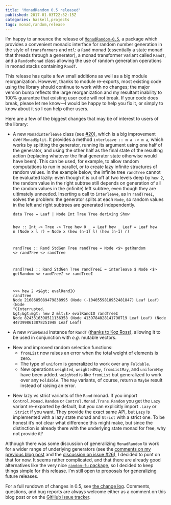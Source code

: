 ```yaml
---
title: 'MonadRandom 0.5 released'
published: 2017-01-03T22:32:15Z
categories: haskell,projects
tags: monad,random,release
---
```


<p>I’m happy to announce the release of <a href="http://hackage.haskell.org/package/MonadRandom"><code>MonadRandom-0.5</code></a>, a package which provides a convenient monadic interface for random number generation in the style of <code>transformers</code> and <code>mtl</code>: a <code>Rand</code> monad (essentially a state monad that threads through a generator), a monad transformer variant called <code>RandT</code>, and a <code>RandomMonad</code> class allowing the use of random generation operations in monad stacks containing <code>RandT</code>.</p>
<p>This release has quite a few small additions as well as a big module reorganization. However, thanks to module re-exports, most existing code using the library should continue to work with no changes; the major version bump reflects the large reorganization and my resultant inability to 100% guarantee that existing user code will not break. If your code does break, please let me know—I would be happy to help you fix it, or simply to know about it so I can help other users.</p>
<p>Here are a few of the biggest changes that may be of interest to users of the library:</p>
<ul>
<li><p>A new <code>MonadInterleave</code> class (see <a href="https://github.com/byorgey/MonadRandom/issues/20">#20</a>), which is a big improvement over <code>MonadSplit</code>. It provides a method <code>interleave :: m a -&gt; m a</code>, which works by splitting the generator, running its argument using one half of the generator, and using the other half as the final state of the resulting action (replacing whatever the final generator state otherwise would have been). This can be used, for example, to allow random computations to run in parallel, or to create lazy infinite structures of random values. In the example below, the infinite tree <code>randTree</code> cannot be evaluated lazily: even though it is cut off at two levels deep by <code>hew 2</code>, the random value in the right subtree still depends on generation of all the random values in the (infinite) left subtree, even though they are ultimately unneeded. Inserting a call to <code>interleave</code>, as in <code>randTreeI</code>, solves the problem: the generator splits at each <code>Node</code>, so random values in the left and right subtrees are generated independently.</p>
<pre class="sourceCode literate haskell"><code>data Tree = Leaf | Node Int Tree Tree deriving Show

hew :: Int -&gt; Tree -&gt; Tree
hew 0 _    = Leaf
hew _ Leaf = Leaf
hew n (Node x l r) = Node x (hew (n-1) l) (hew (n-1) r)

randTree :: Rand StdGen Tree
randTree = Node &lt;$&gt; getRandom &lt;*&gt; randTree &lt;*&gt; randTree

randTreeI :: Rand StdGen Tree
randTreeI = interleave $ Node &lt;$&gt; getRandom &lt;*&gt; randTreeI &lt;*&gt; randTreeI

&gt;&gt;&gt; hew 2 &lt;$&gt; evalRandIO randTree
Node 2168685089479838995 (Node (-1040559818952481847) Leaf Leaf) (Node ^CInterrupted.
&gt;&gt;&gt; hew 2 &lt;$&gt; evalRandIO randTreeI
Node 8243316398511136358 (Node 4139784028141790719 Leaf Leaf) (Node 4473998613878251948 Leaf Leaf)</code></pre></li>
<li><p>A new <code>PrimMonad</code> instance for <code>RandT</code> (<a href="https://github.com/byorgey/MonadRandom/pull/30">thanks to Koz Ross</a>), allowing it to be used in conjunction with <em>e.g.</em> mutable vectors.</p></li>
<li>New and improved random selection functions:
<ul>
<li><code>fromList</code> now raises an error when the total weight of elements is zero.</li>
<li>The type of <code>uniform</code> is generalized to work over any <code>Foldable</code>.</li>
<li>New operations <code>weighted</code>, <code>weightedMay</code>, <code>fromListMay</code>, and <code>uniformMay</code> have been added. <code>weighted</code> is like <code>fromList</code> but generalized to work over any <code>Foldable</code>. The <code>May</code> variants, of course, return a <code>Maybe</code> result instead of raising an error.</li>
</ul></li>
<li><p>New lazy vs strict variants of the <code>Rand</code> monad. If you import <code>Control.Monad.Random</code> or <code>Control.Monad.Trans.Random</code> you get the <code>Lazy</code> variant re-exported by default, but you can explicitly import <code>.Lazy</code> or <code>.Strict</code> if you want. They provide the exact same API, but <code>Lazy</code> is implemented with a lazy state monad and <code>Strict</code> with a strict one. To be honest it’s not clear what difference this might make, but since the distinction is already there with the underlying state monad for free, why not provide it?</p></li>
</ul>
<p>Although there was some discussion of generalizing <code>MonadRandom</code> to work for a wider range of underlying generators (see the <a href="https://byorgey.wordpress.com/2016/11/16/monadrandom-0-5-and-mwc-random-feedback-wanted/">comments on my previous blog post</a> and the <a href="https://github.com/byorgey/MonadRandom/issues/26">discussion on issue #26</a>), I decided to punt on that for now. It seems rather complicated, and that there are already good alternatives like the very nice <a href="http://hackage.haskell.org/package/random-fu"><code>random-fu</code> package</a>, so I decided to keep things simple for this release. I’m still open to proposals for generalizing future releases.</p>
<p>For a full rundown of changes in 0.5, see <a href="https://github.com/byorgey/MonadRandom/blob/master/CHANGES.markdown">the change log</a>. Comments, questions, and bug reports are always welcome either as a comment on this blog post or on the <a href="https://github.com/byorgey/MonadRandom/issues">GitHub issue tracker</a>.</p>

